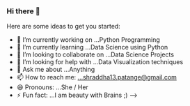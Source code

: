 ### Hi there 👋


Here are some ideas to get you started:

- 🔭 I’m currently working on ...Python Programming
- 🌱 I’m currently learning ...Data Science using Python
- 👯 I’m looking to collaborate on ...Data Science Projects
- 🤔 I’m looking for help with ...Data Visualization techniques
- 💬 Ask me about ...Anything
- 📫 How to reach me: ...shraddha13.patange@gmail.com
- 😄 Pronouns: ...She / Her
- ⚡ Fun fact: ...I am beauty with Brains ;)
-->
